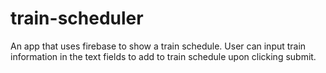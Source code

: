 # train-scheduler
An app that uses firebase to show a train schedule.
User can input train information in the text fields to add to train schedule upon clicking submit.
